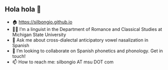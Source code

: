 ## Hola hola 👋

- 🏠 https://silbongio.github.io
- 👩‍💻 I’m a linguist in the Department of Romance and Classical Studies at Michigan State University
- 💬 Ask me about cross-dialectal anticipatory vowel nasalization in Spanish
- 👯 I’m looking to collaborate on Spanish phonetics and phonology. Get in touch!
- 📫 How to reach me: silbongio AT msu DOT com
